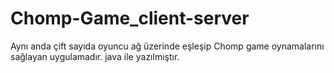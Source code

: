 # Chomp-Game_client-server
Aynı anda çift sayıda oyuncu ağ üzerinde eşleşip Chomp game oynamalarını sağlayan uygulamadır. java ile yazılmıştır.
